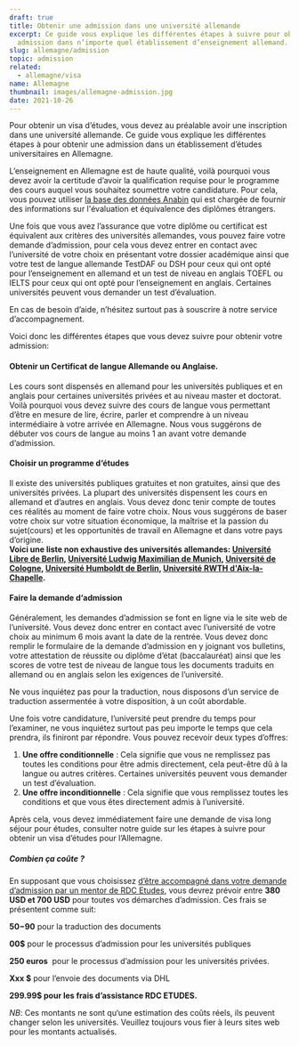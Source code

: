 ```yaml
---
draft: true
title: Obtenir une admission dans une université allemande
excerpt: Ce guide vous explique les différentes étapes à suivre pour obtenir une
  admission dans n’importe quel établissement d’enseignement allemand.
slug: allemagne/admission
topic: admission
related:
  - allemagne/visa
name: Allemagne
thumbnail: images/allemagne-admission.jpg
date: 2021-10-26
---
```

Pour obtenir un visa d’études, vous devez au préalable avoir une inscription dans une université allemande. Ce guide vous explique les différentes étapes à pour obtenir une admission dans un établissement d’études universitaires en Allemagne.

L’enseignement en Allemagne est de haute qualité, voilà pourquoi vous devez avoir la certitude d’avoir la qualification requise pour le programme des cours auquel vous souhaitez soumettre votre candidature. Pour cela, vous pouvez utiliser [la base des données Anabin](https://anabin.kmk.org/no_cache/filter/schulabschluesse-mit-hochschulzugang.html#land_gewaehlt) qui est chargée de fournir des informations sur l'évaluation et équivalence des diplômes étrangers.

Une fois que vous avez l’assurance que votre diplôme ou certificat est équivalent aux critères des universités allemandes, vous pouvez faire votre demande d’admission, pour cela vous devez entrer en contact avec l’université de votre choix en présentant votre dossier académique ainsi que votre test de langue allemande TestDAF ou DSH pour ceux qui ont opté pour l’enseignement en allemand et un test de niveau en anglais TOEFL ou IELTS pour ceux qui ont opté pour l’enseignement en anglais. Certaines universités peuvent vous demander un test d’évaluation.

En cas de besoin d’aide, n’hésitez surtout pas à souscrire à notre service d’accompagnement.

Voici donc les différentes étapes que vous devez suivre pour obtenir votre admission: 

#### **Obtenir un Certificat de langue Allemande ou Anglaise.**

Les cours sont dispensés en allemand pour les universités publiques et en anglais pour certaines universités privées et au niveau master et doctorat. Voilà pourquoi vous devez suivre des cours de langue vous permettant d’être en mesure de lire, écrire, parler et comprendre à un niveau intermédiaire à votre arrivée en Allemagne. Nous vous suggérons de débuter vos cours de langue au moins 1 an avant votre demande d’admission.

#### **Choisir un programme d‘études**

Il existe des universités publiques gratuites et non gratuites, ainsi que des universités privées. La plupart des universités dispensent les cours en allemand et d’autres en anglais. Vous devez donc tenir compte de toutes ces réalités au moment de faire votre choix. Nous vous suggérons de baser votre choix sur votre situation économique, la maîtrise et la passion du sujet(cours) et les opportunités de travail en Allemagne et dans votre pays d’origine.**\
Voici une liste non exhaustive des universités allemandes: [Université Libre de Berlin](https://www.fu-berlin.de/), [Université Ludwig Maximilian de Munich](https://www.lmu.de/de/index.html), [Université de Cologne](https://uni-koeln.de/), [Université Humboldt de Berlin](https://www.hu-berlin.de/de), [Université RWTH d'Aix-la-Chapelle](https://www.rwth-aachen.de/go/id/a/?lidx=1).**

#### Faire la demande d‘admission

Généralement, les demandes d’admission se font en ligne via le site web de l’université. Vous devez donc entrer en contact avec l’université de votre choix au minimum 6 mois avant la date de la rentrée. Vous devez donc remplir le formulaire de la demande d’admission en y joignant vos bulletins, votre attestation de réussite ou diplôme d’état (baccalauréat) ainsi que les scores de votre test de niveau de langue tous les documents traduits en allemand ou en anglais selon les exigences de l’université.

Ne vous inquiétez pas pour la traduction, nous disposons d’un service de traduction assermentée à votre disposition, à un coût abordable.

Une fois votre candidature, l’université peut prendre du temps pour l’examiner, ne vous inquiétez surtout pas peu importe le temps que cela prendra, ils finiront par répondre. Vous pouvez recevoir deux types d’offres:

1. **Une offre conditionnelle** : Cela signifie que vous ne remplissez pas toutes les conditions pour être admis directement, cela peut-être dû à la langue ou autres critères. Certaines universités peuvent vous demander un test d’évaluation.
2. **Une offre inconditionnelle** : Cela signifie que vous remplissez toutes les conditions et que vous êtes directement admis à l’université.

Après cela, vous devez immédiatement faire une demande de visa long séjour pour études, consulter notre guide sur les étapes à suivre pour obtenir un visa d’études pour l’Allemagne.

##### Combien ça coûte ?

En supposant que vous choisissez [d’être accompagné dans votre demande d’admission par un mentor de RDC Etudes](/accompagnement), vous devrez prévoir entre **380 USD et 700 USD** pour toutes vos démarches d’admission.
Ces frais se présentent comme suit:

**50$-90$** pour la traduction des documents

**00$** pour le processus d’admission pour les universités publiques 

**250 euros**  pour le processus d’admission pour les universités privées.

**Xxx $** pour l’envoie des documents via DHL

**299.99$ pour les frais d’assistance RDC ETUDES.**

*NB*: Ces montants ne sont qu‘une estimation des coûts réels, ils peuvent changer selon les universités. Veuillez toujours vous fier à leurs sites web pour les montants actualisés.
